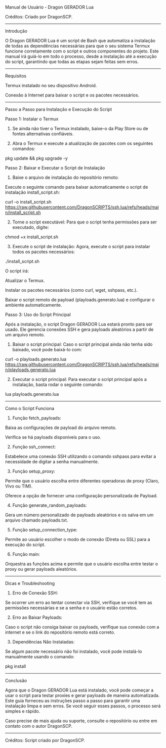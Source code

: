 Manual de Usuário - Dragon GERADOR Lua

Créditos: Criado por DragonSCP.


---

Introdução

O Dragon GERADOR Lua é um script de Bash que automatiza a instalação de todas as dependências necessárias para que o seu sistema Termux funcione corretamente com o script e outros componentes do projeto. Este manual irá guiá-lo em todo o processo, desde a instalação até a execução do script, garantindo que todas as etapas sejam feitas sem erros.


---

Requisitos

Termux instalado no seu dispositivo Android.

Conexão à Internet para baixar o script e os pacotes necessários.



---

Passo a Passo para Instalação e Execução do Script

Passo 1: Instalar o Termux

1. Se ainda não tiver o Termux instalado, baixe-o da Play Store ou de fontes alternativas confiáveis.


2. Abra o Termux e execute a atualização de pacotes com os seguintes comandos:

pkg update && pkg upgrade -y



Passo 2: Baixar e Executar o Script de Instalação

1. Baixe o arquivo de instalação do repositório remoto:

Execute o seguinte comando para baixar automaticamente o script de instalação install_script.sh:

curl -o install_script.sh https://raw.githubusercontent.com/DragonSCRIPTS/ssh.lua/refs/heads/main/install_script.sh


2. Torne o script executável: Para que o script tenha permissões para ser executado, digite:

chmod +x install_script.sh


3. Execute o script de instalação: Agora, execute o script para instalar todos os pacotes necessários:

./install_script.sh

O script irá:

Atualizar o Termux.

Instalar os pacotes necessários (como curl, wget, sshpass, etc.).

Baixar o script remoto de payload (playloads.generato.lua) e configurar o ambiente automaticamente.




Passo 3: Uso do Script Principal

Após a instalação, o script Dragon GERADOR Lua estará pronto para ser usado. Ele gerencia conexões SSH e gera payloads aleatórios a partir de um arquivo remoto.

1. Baixar o script principal: Caso o script principal ainda não tenha sido baixado, você pode baixá-lo com:

curl -o playloads.generato.lua https://raw.githubusercontent.com/DragonSCRIPTS/ssh.lua/refs/heads/main/playloads.generato.lua


2. Executar o script principal: Para executar o script principal após a instalação, basta rodar o seguinte comando:

lua playloads.generato.lua




---

Como o Script Funciona

1. Função fetch_payloads:

Baixa as configurações de payload do arquivo remoto.

Verifica se há payloads disponíveis para o uso.



2. Função ssh_connect:

Estabelece uma conexão SSH utilizando o comando sshpass para evitar a necessidade de digitar a senha manualmente.



3. Função setup_proxy:

Permite que o usuário escolha entre diferentes operadoras de proxy (Claro, Vivo ou TIM).

Oferece a opção de fornecer uma configuração personalizada de Payload.



4. Função generate_random_payloads:

Gera um número personalizado de payloads aleatórios e os salva em um arquivo chamado payloads.txt.



5. Função setup_connection_type:

Permite ao usuário escolher o modo de conexão (Direta ou SSL) para a execução do script.



6. Função main:

Orquestra as funções acima e permite que o usuário escolha entre testar o proxy ou gerar payloads aleatórios.





---

Dicas e Troubleshooting

1. Erro de Conexão SSH:

Se ocorrer um erro ao tentar conectar via SSH, verifique se você tem as permissões necessárias e se a senha e o usuário estão corretos.



2. Erro ao Baixar Payloads:

Caso o script não consiga baixar os payloads, verifique sua conexão com a internet e se o link do repositório remoto está correto.



3. Dependências Não Instaladas:

Se algum pacote necessário não foi instalado, você pode instalá-lo manualmente usando o comando:

pkg install <pacote>





---

Conclusão

Agora que o Dragon GERADOR Lua está instalado, você pode começar a usar o script para testar proxies e gerar payloads de maneira automatizada. Este guia forneceu as instruções passo a passo para garantir uma instalação limpa e sem erros. Se você seguir esses passos, o processo será simples e rápido.

Caso precise de mais ajuda ou suporte, consulte o repositório ou entre em contato com o autor DragonSCP.


---

Créditos: Script criado por DragonSCP.


